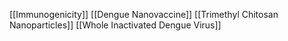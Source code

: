 [[Immunogenicity]]
[[Dengue Nanovaccine]]
[[Trimethyl Chitosan Nanoparticles]]
[[Whole Inactivated Dengue Virus]]
